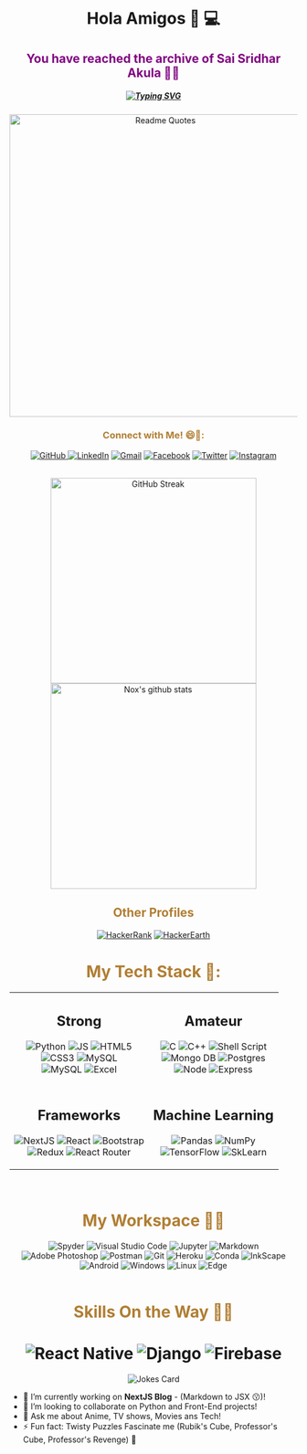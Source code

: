 <!--
**SaiSridhar783/SaiSridhar783** is a ✨ _special_ ✨ repository because its `README.md` (this file) appears on your GitHub profile.

Here are some ideas to get you started:

- 🔭 I’m currently working on ...
- 🌱 I’m currently learning ...
- 👯 I’m looking to collaborate on ...
- 🤔 I’m looking for help with ...
- 💬 Ask me about ...
- 📫 How to reach me: ...
- 😄 Pronouns: ...
- ⚡ Fun fact: ...
-->

<!--
**SaiSridhar783/SaiSridhar783** is a ✨ _special_ ✨ repository because its `README.md` (this file) appears on your GitHub profile.

Here are some ideas to get you started:

- 🔭 I’m currently working on ...
- 🌱 I’m currently learning ...
- 👯 I’m looking to collaborate on ...
- 🤔 I’m looking for help with ...
- 💬 Ask me about ...
- 📫 How to reach me: ...
- 😄 Pronouns: ...
- ⚡ Fun fact: ...
-->

<h1 align='center'>
	Hola Amigos 👋 💻
</h1>
<h2 align='center' style="color:purple">
	You have reached the archive of Sai Sridhar Akula 👨‍💻
</h2>
<h5 align='center'>
	<p><a href="https://git.io/typing-svg"><img src="https://readme-typing-svg.herokuapp.com?color=60A615&amp;lines=Frontend+Developer+and+Python+Developer+%F0%9F%A4%96.;Python+Developer+and+Frontend+Developer" alt="Typing SVG"></a></p>
</h5>

<div align="center">
	<p><a href="https://github.com/piyushsuthar/github-readme-quotes"><img src="https://quotes-github-readme.vercel.app/api?type=horizontal" alt="Readme Quotes" width="530"></a></p>
</div>

<div align="center">
	<h3 style="color:#b07e33""> Connect with Me! 😄📮:</h3>
	<a href="https://github.com/SaiSridhar783"><img alt="GitHub" src="https://img.shields.io/badge/github-%23121011.svg?style=for-the-badge&logo=github&logoColor=white" target="_blank"/> 
	<a href="https://www.linkedin.com/in/akula-sai-sridhar/"><img alt="LinkedIn" src="https://img.shields.io/badge/linkedin-%230077B5.svg?style=for-the-badge&logo=linkedin&logoColor=white" target="_blank"/></a>
	<a href="mailto:sridhar.akula001@gmail.com"><img alt="Gmail" src="https://img.shields.io/badge/Gmail-D14836?style=for-the-badge&logo=gmail&logoColor=white" target="_blank" /></a>
	<a href="https://www.facebook.com/ShadowKiller783/"><img alt="Facebook" src="https://img.shields.io/badge/Facebook-1877F2?style=for-the-badge&logo=facebook&logoColor=white" target="_blank" /></a> 
	<a href="https://twitter.com/ShadowKiller783"><img alt="Twitter" src="https://img.shields.io/badge/Twitter-1DA1F2?style=for-the-badge&logo=twitter&logoColor=white" target="_blank" /></a>
	<a href="https://www.instagram.com/redhot_deadshot/"><img alt="Instagram" src="https://img.shields.io/badge/Instagram-E4405F?style=for-the-badge&logo=instagram&logoColor=white" target="_blank" /></a>
</div>
<br />

<div align="center">
	<p><a href="https://git.io/streak-stats"><img src="http://github-readme-streak-stats.herokuapp.com?user=SaiSridhar783&amp;theme=dark&amp;fire=DD2727&amp;currStreakNum=DD2727&amp;stroke=2C56DD&amp;hide_border=true&amp;sideNums=8BDD10&amp;dates=918F6E" alt="GitHub Streak" width="360"></a>
		<img src="https://github-readme-stats.vercel.app/api?username=saisridhar783&amp;show_icons=true&amp;hide_border=true&amp;theme=tokyonight" alt="Nox&#39;s github stats" width="360">
	</p>
</div>
<div align="center">
	<h2 id="other-profiles" style="color:#b07e33">Other Profiles</h2>
	<p><a href="https://www.hackerrank.com/SaiSridhar783"><img alt="HackerRank" src="https://img.shields.io/badge/-Hackerrank-2EC866?style=for-the-badge&logo=HackerRank&logoColor=white"/></a> <a href="https://www.hackerearth.com/@sridhar.akula001"><img alt="HackerEarth" src="https://img.shields.io/badge/HackerEarth-%232C3454.svg?&style=for-the-badge&logo=HackerEarth&logoColor=Blue"/></a></p>
</div>
<div align="center">
	<h1 id="my-tech-stack-" style="color:#b07e33"">My Tech Stack 🔭:</h1>
    <table>
  <tr>
    <td valign="top"><h2 id="strong" align="center">Strong</h2>
            <p align="center"><img alt="Python" src="https://img.shields.io/badge/Python-FFD43B?style=for-the-badge&logo=python&logoColor=darkgreen"/> <img alt="JS" src="https://img.shields.io/badge/JavaScript-F7DF1E?style=for-the-badge&logo=javascript&logoColor=black"/> <img alt="HTML5" src="https://img.shields.io/badge/html5-%23E34F26.svg?style=for-the-badge&logo=html5&logoColor=white"/><br/> <img alt="CSS3" src="https://img.shields.io/badge/css3-%231572B6.svg?style=for-the-badge&logo=css3&logoColor=white"/> <img alt="MySQL" src="https://img.shields.io/badge/MySQL-00000F?style=for-the-badge&logo=mysql&logoColor=white"/> <br/><img alt="MySQL" src="https://img.shields.io/badge/SQLite-07405E?style=for-the-badge&logo=sqlite&logoColor=white"/> <img alt="Excel" src="https://img.shields.io/badge/Microsoft_Excel-217346?style=for-the-badge&logo=microsoft-excel&logoColor=white" /></p>   
        </td>
    <td valign="top"><h2 id="amateur" align="center">Amateur</h2>
            <p align="center"><img alt="C" src="https://img.shields.io/badge/c-%2300599C.svg?style=for-the-badge&logo=c&logoColor=white"/> <img alt="C++" src="https://img.shields.io/badge/c++%20-%2300599C.svg?&style=for-the-badge&logo=c%2B%2B&ogoColor=white"> <img alt="Shell Script" src="https://img.shields.io/badge/shell_script-%23121011.svg?style=for-the-badge&logo=gnu-bash&logoColor=white"/><br/> <img alt="Mongo DB" src="https://img.shields.io/badge/MongoDB-4EA94B?style=for-the-badge&logo=mongodb&logoColor=white"/> <img alt="Postgres" src="https://img.shields.io/badge/PostgreSQL-316192?style=for-the-badge&logo=postgresql&logoColor=white"/><br/> <img alt="Node" src="https://img.shields.io/badge/Node.js-43853D?style=for-the-badge&logo=node-dot-js&logoColor=white"/> <img alt="Express" src="https://img.shields.io/badge/Express.js-000000?style=for-the-badge&logo=express&logoColor=white"/></p>  
        </td>
  </tr>

  <tr>
    <td valign="top"><h2 id="frameworks" align="center">Frameworks</h2>
            <p align="center"><img alt="NextJS" src="https://img.shields.io/badge/next.js-000000?style=for-the-badge&logo=next-dot-js&logoColor=white"/> <img alt="React" src="https://img.shields.io/badge/react-%2320232a.svg?style=for-the-badge&logo=react&logoColor=%2361DAFB"/> <img alt="Bootstrap" src="https://img.shields.io/badge/Bootstrap-563D7C?style=for-the-badge&logo=bootstrap&logoColor=white"/><br/> <img alt="Redux" src="https://img.shields.io/badge/Redux-593D88?style=for-the-badge&logo=redux&logoColor=white"/> <img alt="React Router" src="https://img.shields.io/badge/React_Router-CA4245?style=for-the-badge&logo=react-router&logoColor=white"/> </p>   
        </td>
    <td valign="top"><h2 id="Machine Learning" align="center">Machine Learning</h2>
            <p align="center"><img alt="Pandas" src="https://img.shields.io/badge/pandas-%23150458.svg?style=for-the-badge&logo=pandas&logoColor=white" /> <img alt="NumPy" src="https://img.shields.io/badge/numpy-%23013243.svg?style=for-the-badge&logo=numpy&logoColor=white" /><br/> <img alt="TensorFlow" src="https://img.shields.io/badge/TensorFlow-%23FF6F00.svg?style=for-the-badge&logo=TensorFlow&logoColor=white" /> <img alt="SkLearn" src="https://img.shields.io/badge/scikit_learn-F7931E?style=for-the-badge&logo=scikit-learn&logoColor=white" />
	</p>  
        </td>
  </tr>
</table>
	<br/>
	<h1 style="color:#b07e33">My Workspace 🧐🤓</h1>
	<img alt="Spyder" src="https://img.shields.io/badge/Spyder-838485?style=for-the-badge&logo=spyder%20ide&logoColor=maroon" /> <img alt="Visual Studio Code" src="https://img.shields.io/badge/VisualStudioCode-0078d7.svg?style=for-the-badge&logo=visual-studio-code&logoColor=white"/> <img alt="Jupyter" src="https://img.shields.io/badge/Jupyter-%23F37626.svg?style=for-the-badge&logo=Jupyter&logoColor=white" /> <img alt="Markdown" src="https://img.shields.io/badge/markdown-%23000000.svg?style=for-the-badge&logo=markdown&logoColor=white"/> <img alt="Adobe Photoshop" src="https://img.shields.io/badge/adobe%20photoshop-%2331A8FF.svg?style=for-the-badge&logo=Adobe%20Photoshop&logoColor=white"/> <img alt="Postman" src="https://img.shields.io/badge/Postman-FF6C37?style=for-the-badge&logo=Postman&logoColor=white" /> <img alt="Git" src="https://img.shields.io/badge/Git-F05032?style=for-the-badge&logo=git&logoColor=white" /> <img alt="Heroku" src="https://img.shields.io/badge/Heroku-430098?style=for-the-badge&logo=heroku&logoColor=white" /> <img alt="Conda" src="https://img.shields.io/badge/conda-342B029.svg?&style=for-the-badge&logo=anaconda&logoColor=white" />
	<img alt="InkScape" src="https://img.shields.io/badge/Inkscape-000000?style=for-the-badge&logo=Inkscape&logoColor=white" />
	<img alt="Android" src="https://img.shields.io/badge/Android-3DDC84?style=for-the-badge&logo=android&logoColor=white" /> <img alt="Windows" src="https://img.shields.io/badge/Windows-0078D6?style=for-the-badge&logo=windows&logoColor=white" /> <img alt="Linux" src="https://img.shields.io/badge/Linux-FCC624?style=for-the-badge&logo=linux&logoColor=black" /> <img alt="Edge" src="https://img.shields.io/badge/Microsoft_Edge-0078D7?style=for-the-badge&logo=Microsoft-edge&logoColor=white" /> 
</div>
<br/>
<div align="center">
	<h1 style="color:#b07e33">
	Skills On the Way 👨‍🎓 
	<h1>
	<img alt="React Native" src="https://img.shields.io/badge/React_Native-20232A?style=for-the-badge&logo=react&logoColor=61DAFB"/> <img alt="Django" src="https://img.shields.io/badge/Django-092E20?style=for-the-badge&logo=django&logoColor=green"/> <img alt="Firebase" src="https://img.shields.io/badge/firebase-ffca28?style=for-the-badge&logo=firebase&logoColor=black" /> 
</div>

<div align="center">
    <img src="https://readme-jokes.vercel.app/api" alt="Jokes Card" />
</div>


- 🔭 I’m currently working on **NextJS Blog** - (Markdown to JSX 😗)!
- 👯 I’m looking to collaborate on Python and Front-End projects!
- 💬 Ask me about Anime, TV shows, Movies ans Tech!
- ⚡ Fun fact: Twisty Puzzles Fascinate me (Rubik's Cube, Professor's Cube, Professor's Revenge) 🕋
